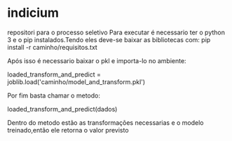 # indicium
repositori para o processo seletivo
Para executar é necessario ter o python 3 e o pip instalados.Tendo eles deve-se baixar as bibliotecas com:
  pip install -r caminho/requisitos.txt
  
Após isso é necessario baixar o pkl e importa-lo no ambiente:
 
  loaded_transform_and_predict = joblib.load('caminho/model_and_transform.pkl')

Por fim basta chamar o metodo:
 
  loaded_transform_and_predict(dados)

Dentro do metodo estão as transformações necessarias e o modelo treinado,então ele retorna o valor previsto

